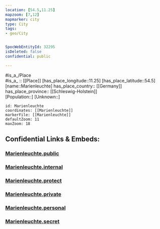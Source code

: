 ```yaml
---
location: [54.5,11.25] 
mapzoom: [7,12] 
mapmarker: city 
type: City
tags:
- geo/City


SpocWebEntityId: 32295
isDeleted: false
confidential: public

---
```

#is_a_/Place  
#is_a_ :: [[Place]] 
[has_place_longitude::11.25] 
[has_place_latitude::54.5] 
[name::Marienleuchte] 
has_place_country:: [[Germany]]  
has_place_province:: [[Schleswig-Holstein]]  
[Population::] 
[Unknown::] 


```leaflet
id: Marienleuchte
coordinates: [[Marienleuchte]] 
markerFile: [[Marienleuchte]] 
defaultZoom: 11 
maxZoom: 18
```


## Confidential Links & Embeds: 

### [Marienleuchte.public](/_public/\Earth\Continent\Europe\Europe~Central\Germany\Germany~West\Schleswig-Holstein\counties~SH\Ostholstein\cities~Ostholstein\FehmarnMarienleuchte.public.md) 

### [Marienleuchte.internal](/_internal/\Earth\Continent\Europe\Europe~Central\Germany\Germany~West\Schleswig-Holstein\counties~SH\Ostholstein\cities~Ostholstein\FehmarnMarienleuchte.internal.md) 

### [Marienleuchte.protect](/_protect/\Earth\Continent\Europe\Europe~Central\Germany\Germany~West\Schleswig-Holstein\counties~SH\Ostholstein\cities~Ostholstein\FehmarnMarienleuchte.protect.md) 

### [Marienleuchte.private](/_private/\Earth\Continent\Europe\Europe~Central\Germany\Germany~West\Schleswig-Holstein\counties~SH\Ostholstein\cities~Ostholstein\FehmarnMarienleuchte.private.md) 

### [Marienleuchte.personal](/_personal/\Earth\Continent\Europe\Europe~Central\Germany\Germany~West\Schleswig-Holstein\counties~SH\Ostholstein\cities~Ostholstein\FehmarnMarienleuchte.personal.md) 

### [Marienleuchte.secret](/_secret/\Earth\Continent\Europe\Europe~Central\Germany\Germany~West\Schleswig-Holstein\counties~SH\Ostholstein\cities~Ostholstein\FehmarnMarienleuchte.secret.md)

